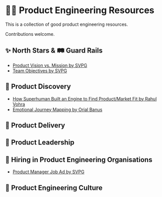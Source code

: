 # 💄🦫 Product Engineering Resources

This is a collection of good product engineering resources.

Contributions welcome.

## ✨ North Stars & 🛤 Guard Rails

* [Product Vision vs. Mission by SVPG](https://svpg.com/product-vision-vs-mission/)
* [Team Objectives by SVPG](https://svpg.com/team-objectives-overview/)

## 🧫 Product Discovery

* [How Superhuman Built an Engine to Find Product/Market Fit by Rahul Vohra](https://review.firstround.com/how-superhuman-built-an-engine-to-find-product-market-fit)
* [Emotional Journey Mapping by Orial Banus](https://uxdesign.cc/a-guide-to-emotional-journey-mapping-168aed7afac5)

## 🚛 Product Delivery

## 🤼 Product Leadership

## 🥰 Hiring in Product Engineering Organisations

* [Product Manager Job Ad by SVPG](https://svpg.com/product-manager-job-description/)

## 🗿 Product Engineering Culture
